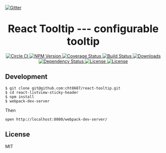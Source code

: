 [![Gitter](https://badges.gitter.im/Join%20Chat.svg)](https://gitter.im/cht8687/help)

<big><h1 align="center">React Tooltip --- configurable tooltip</h1></big>

<p align="center">
  <a href="https://circleci.com/gh/cht8687/react-tooltip">
    <img src="https://circleci.com/gh/cht8687/react-tooltip.svg?style=shield"
         alt="Circle CI">
  </a>

  <a href="https://www.npmjs.com/package/react-tooltip">
    <img src="https://img.shields.io/npm/v/react-tooltip.svg?style=flat-square"
         alt="NPM Version">
  </a>

 <a href="https://coveralls.io/github/cht8687/react-tooltip?branch=master">
    <img src="https://coveralls.io/repos/cht8687/react-tooltip/badge.svg?branch=master&service=github" alt="Coverage Status" />
 </a>

  <a href="https://travis-ci.org/cht8687/react-tooltip">
    <img src="https://img.shields.io/travis/cht8687/react-tooltip.svg?style=flat-square"
         alt="Build Status">
  </a>

  <a href="https://npmjs.org/package/rc-react-tooltip">
    <img src="http://img.shields.io/npm/dm/rc-react-tooltip.svg?style=flat-square"
         alt="Downloads">
  </a>

  <a href="https://david-dm.org/cht8687/react-tooltip.svg">
    <img src="https://david-dm.org/cht8687/react-tooltip.svg?style=flat-square"
         alt="Dependency Status">
  </a>

  <a href="https://github.com/cht8687/react-tooltip/blob/master/LICENSE">
    <img src="https://img.shields.io/npm/l/react-tooltip.svg?style=flat-square"
         alt="License">
  </a>

  <a href="http://standardjs.com/">
    <img src="https://img.shields.io/badge/code%20style-standard-brightgreen.svg"
         alt="License">
  </a>
</p>

<p align="center"><big>

</big></p>



## Development

```
$ git clone git@github.com:cht8687/react-tooltip.git
$ cd react-listview-sticky-header
$ npm install
$ webpack-dev-server
```

Then

```
open http://localhost:8080/webpack-dev-server/
```

## License

MIT
